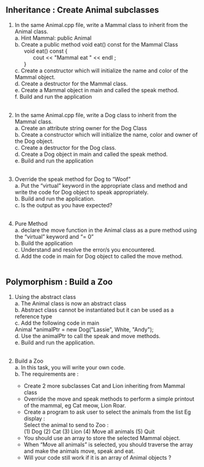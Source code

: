 ## Inheritance : Create Animal subclasses<br />
1. In the same Animal.cpp file, write a Mammal class to inherit from the Animal class.<br />
   a. Hint Mammal: public Animal<br />
   b. Create a public method void eat() const for the Mammal Class<br />
        &nbsp;&nbsp;&nbsp;&nbsp;&nbsp;&nbsp;void eat() const {<br />
          &nbsp;&nbsp;&nbsp;&nbsp;&nbsp;&nbsp;&nbsp;&nbsp;&nbsp;&nbsp;&nbsp;&nbsp;cout << "Mammal eat " << endl ;<br />
        &nbsp;&nbsp;&nbsp;&nbsp;&nbsp;&nbsp;}<br />
   c. Create a constructor which will initialize the name and color of the Mammal object. <br />
   d. Create a destructor for the Mammal class.<br />
   e. Create a Mammal object in main and called the speak method.<br />
   f. Build and run the application<br /><br />
   
2. In the same Animal.cpp file, write a Dog class to inherit from the Mammal class.<br />
   a. Create an attribute string owner for the Dog Class<br />
   b. Create a constructor which will initialize the name, color and owner of the Dog object.<br />
   c. Create a destructor for the Dog class.<br />
   d. Create a Dog object in main and called the speak method.<br />
   e. Build and run the application<br /><br />
   
3. Override the speak method for Dog to “Woof”<br />
   a. Put the “virtual” keyword in the appropriate class and method and write the code for Dog
object to speak appropriately.<br />
   b. Build and run the application.<br />
   c. Is the output as you have expected?<br /><br />
   
4. Pure Method<br />
   a. declare the move function in the Animal class as a pure method
using the “virtual” keyword and “= 0”<br />
   b. Build the application<br />
   c. Understand and resolve the error/s you encountered.<br />
   d. Add the code in main for Dog object to called the move method.<br /><br />
   
## Polymorphism : Build a Zoo<br />
1. Using the abstract class<br />
   a. The Animal class is now an abstract class<br />
   b. Abstract class cannot be instantiated but it can be used as a reference type<br />
   c. Add the following code in main<br />
Animal *animalPtr = new Dog("Lassie", White, "Andy");<br />
   d. Use the animalPtr to call the speak and move methods.<br />
   e. Build and run the application.<br /><br />
   
2. Build a Zoo<br />
   a. In this task, you will write your own code.<br />
   b. The requirements are :<br />
      - Create 2 more subclasses Cat and Lion inheriting from Mammal class<br />
      - Override the move and speak methods to perform a simple printout of the mammal, eg Cat meow, Lion Roar.<br />
      - Create a program to ask user to select the animals from the list Eg display :<br />
      Select the animal to send to Zoo :<br />
      (1) Dog (2) Cat (3) Lion (4) Move all animals (5) Quit<br />
      - You should use an array to store the selected Mammal object.<br />
      - When “Move all animals” is selected, you should traverse the array and make the animals move, speak and eat.<br />
      - Will your code still work if it is an array of Animal objects ?<br />
   
